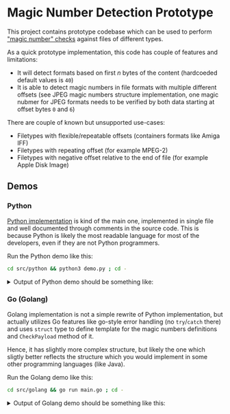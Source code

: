 # Magic Number Detection Prototype

This project contains prototype codebase which can be used to perform 
["magic number" checks](https://en.wikipedia.org/wiki/List_of_file_signatures) against
files of different types.

As a quick prototype implementation, this code has couple of features and limitations:

- It will detect formats based on first _n_ bytes of the content (hardcoeded default values
  is `40`)
- It is able to detect magic numbers in file formats with multiple different offsets
  (see JPEG magic numbers structure implementation, one magic nubmer for JPEG formats needs
  to be verified by both data starting at offset bytes `0` and `6`)

There are couple of known but unsupported use-cases:
- Filetypes with flexible/repeatable offsets (containers formats like Amiga IFF)
- Filetypes with repeating offset (for example MPEG-2)
- Filetypes with negative offset relative to the end of file (for example Apple Disk Image)

## Demos

### Python

[Python implementation](src/python/demo.py) is kind of the main one, implemented in single file 
and well documented through comments in the source code. This is because Python is likely the most 
readable language  for most of the developers, even if they are not Python programmers.

Run the Python demo like this:

```bash
cd src/python && python3 demo.py ; cd -
```

<details><summary>Output of Python demo should be something like:</summary>

```text
Dev/magic-number-proto/tests/resources/empty_file.bin 
 header is: b''
 -> Dev/magic-number-proto/tests/resources/empty_file.bin is some of the image formats: False
 `-> Dev/magic-number-proto/tests/resources/empty_file.bin is JPEG: False
 `-> Dev/magic-number-proto/tests/resources/empty_file.bin is JPEG2k: False
 `-> Dev/magic-number-proto/tests/resources/empty_file.bin is PNG: False

 -> Dev/magic-number-proto/tests/resources/empty_file.bin PDF: False

 -> Dev/magic-number-proto/tests/resources/empty_file.bin is some of the archive formats: False
 `-> Dev/magic-number-proto/tests/resources/empty_file.bin is (PK)ZIP: False
 `-> Dev/magic-number-proto/tests/resources/empty_file.bin is GZIP: False
 `-> Dev/magic-number-proto/tests/resources/empty_file.bin is XZ: False
----------------------------------------------------------------------
Dev/magic-number-proto/tests/resources/jfif_jpeg.jpeg 
 header is: b'\xff\xd8\xff\xe0\x00\x10JFIF\x00\x01\x01\x01\x00\xd8\x00\xd8\x00\x00\xff\xed\x008Photoshop 3.0\x008B'
 -> Dev/magic-number-proto/tests/resources/jfif_jpeg.jpeg is some of the image formats: True
 `-> Dev/magic-number-proto/tests/resources/jfif_jpeg.jpeg is JPEG: True
 `-> Dev/magic-number-proto/tests/resources/jfif_jpeg.jpeg is JPEG2k: False
 `-> Dev/magic-number-proto/tests/resources/jfif_jpeg.jpeg is PNG: False

 -> Dev/magic-number-proto/tests/resources/jfif_jpeg.jpeg PDF: False

 -> Dev/magic-number-proto/tests/resources/jfif_jpeg.jpeg is some of the archive formats: False
 `-> Dev/magic-number-proto/tests/resources/jfif_jpeg.jpeg is (PK)ZIP: False
 `-> Dev/magic-number-proto/tests/resources/jfif_jpeg.jpeg is GZIP: False
 `-> Dev/magic-number-proto/tests/resources/jfif_jpeg.jpeg is XZ: False
----------------------------------------------------------------------
Dev/magic-number-proto/tests/resources/olympus-c960.jpg 
 header is: b'\xff\xd8\xff\xe1\x1b\xfdExif\x00\x00II*\x00\x08\x00\x00\x00\x0b\x00\x0e\x01\x02\x00 \x00\x00\x00\x92\x00\x00\x00\x0f\x01\x02\x00\x18\x00'
 -> Dev/magic-number-proto/tests/resources/olympus-c960.jpg is some of the image formats: True
 `-> Dev/magic-number-proto/tests/resources/olympus-c960.jpg is JPEG: True
 `-> Dev/magic-number-proto/tests/resources/olympus-c960.jpg is JPEG2k: False
 `-> Dev/magic-number-proto/tests/resources/olympus-c960.jpg is PNG: False

 -> Dev/magic-number-proto/tests/resources/olympus-c960.jpg PDF: False

 -> Dev/magic-number-proto/tests/resources/olympus-c960.jpg is some of the archive formats: False
 `-> Dev/magic-number-proto/tests/resources/olympus-c960.jpg is (PK)ZIP: False
 `-> Dev/magic-number-proto/tests/resources/olympus-c960.jpg is GZIP: False
 `-> Dev/magic-number-proto/tests/resources/olympus-c960.jpg is XZ: False
----------------------------------------------------------------------
Dev/magic-number-proto/tests/resources/PNG_transparency_demonstration_1.png 
 header is: b'\x89PNG\r\n\x1a\n\x00\x00\x00\rIHDR\x00\x00\x03 \x00\x00\x02X\x08\x06\x00\x00\x00\x9av\x82p\x00\x03v<IDA'
 -> Dev/magic-number-proto/tests/resources/PNG_transparency_demonstration_1.png is some of the image formats: True
 `-> Dev/magic-number-proto/tests/resources/PNG_transparency_demonstration_1.png is JPEG: False
 `-> Dev/magic-number-proto/tests/resources/PNG_transparency_demonstration_1.png is JPEG2k: False
 `-> Dev/magic-number-proto/tests/resources/PNG_transparency_demonstration_1.png is PNG: True

 -> Dev/magic-number-proto/tests/resources/PNG_transparency_demonstration_1.png PDF: False

 -> Dev/magic-number-proto/tests/resources/PNG_transparency_demonstration_1.png is some of the archive formats: False
 `-> Dev/magic-number-proto/tests/resources/PNG_transparency_demonstration_1.png is (PK)ZIP: False
 `-> Dev/magic-number-proto/tests/resources/PNG_transparency_demonstration_1.png is GZIP: False
 `-> Dev/magic-number-proto/tests/resources/PNG_transparency_demonstration_1.png is XZ: False
----------------------------------------------------------------------
Dev/magic-number-proto/tests/resources/sample.pdf 
 header is: b'%PDF-1.3\r\n%\xe2\xe3\xcf\xd3\r\n\r\n1 0 obj\r\n<<\r\n/Type /C'
 -> Dev/magic-number-proto/tests/resources/sample.pdf is some of the image formats: False
 `-> Dev/magic-number-proto/tests/resources/sample.pdf is JPEG: False
 `-> Dev/magic-number-proto/tests/resources/sample.pdf is JPEG2k: False
 `-> Dev/magic-number-proto/tests/resources/sample.pdf is PNG: False

 -> Dev/magic-number-proto/tests/resources/sample.pdf PDF: True

 -> Dev/magic-number-proto/tests/resources/sample.pdf is some of the archive formats: False
 `-> Dev/magic-number-proto/tests/resources/sample.pdf is (PK)ZIP: False
 `-> Dev/magic-number-proto/tests/resources/sample.pdf is GZIP: False
 `-> Dev/magic-number-proto/tests/resources/sample.pdf is XZ: False
----------------------------------------------------------------------
Dev/magic-number-proto/tests/resources/small_archive.zip 
 header is: b'PK\x03\x04\n\x00\x00\x00\x00\x00\x14X\x84S\x00\x00\x00\x00\x00\x00\x00\x00\x00\x00\x00\x00\x1e\x00\x1c\x00tests/reso'
 -> Dev/magic-number-proto/tests/resources/small_archive.zip is some of the image formats: False
 `-> Dev/magic-number-proto/tests/resources/small_archive.zip is JPEG: False
 `-> Dev/magic-number-proto/tests/resources/small_archive.zip is JPEG2k: False
 `-> Dev/magic-number-proto/tests/resources/small_archive.zip is PNG: False

 -> Dev/magic-number-proto/tests/resources/small_archive.zip PDF: False

 -> Dev/magic-number-proto/tests/resources/small_archive.zip is some of the archive formats: True
 `-> Dev/magic-number-proto/tests/resources/small_archive.zip is (PK)ZIP: True
 `-> Dev/magic-number-proto/tests/resources/small_archive.zip is GZIP: False
 `-> Dev/magic-number-proto/tests/resources/small_archive.zip is XZ: False
----------------------------------------------------------------------
Dev/magic-number-proto/tests/resources/small_file.txt 
 header is: b'ABC\n'
 -> Dev/magic-number-proto/tests/resources/small_file.txt is some of the image formats: False
 `-> Dev/magic-number-proto/tests/resources/small_file.txt is JPEG: False
 `-> Dev/magic-number-proto/tests/resources/small_file.txt is JPEG2k: False
 `-> Dev/magic-number-proto/tests/resources/small_file.txt is PNG: False

 -> Dev/magic-number-proto/tests/resources/small_file.txt PDF: False

 -> Dev/magic-number-proto/tests/resources/small_file.txt is some of the archive formats: False
 `-> Dev/magic-number-proto/tests/resources/small_file.txt is (PK)ZIP: False
 `-> Dev/magic-number-proto/tests/resources/small_file.txt is GZIP: False
 `-> Dev/magic-number-proto/tests/resources/small_file.txt is XZ: False
----------------------------------------------------------------------
```
</details>

### Go (Golang)

Golang implementation is not a simple rewrite of Python implementation, but actually 
utilizes Go features like go-style error handling (no `try`/`catch` there) and uses
`struct` type to define template for the magic numbers definitions and `CheckPayload` method
of it. 

Hence, it has slightly more complex structure, but likely the one which sligtly better reflects 
the structure which you would implement in some other programming languages (like Java).

Run the Golang demo like this:

```bash
cd src/golang && go run main.go ; cd -
```

<details><summary>Output of Golang demo should be something like this:</summary>

```text
../../tests/resources/empty_file.bin is PNG: false, had error: true
../../tests/resources/empty_file.bin is JPEG2K: false, had error: true
../../tests/resources/empty_file.bin is PKZIP: false, had error: true
../../tests/resources/empty_file.bin is GZIP: false, had error: true
../../tests/resources/empty_file.bin is XZ: false, had error: true
../../tests/resources/empty_file.bin is PDF: false, had error: true
../../tests/resources/empty_file.bin is JPEG: false, had error: true
----------------------------------------
../../tests/resources/jfif_jpeg.jpeg is PDF: false, had error: false
../../tests/resources/jfif_jpeg.jpeg is JPEG: true, had error: false
../../tests/resources/jfif_jpeg.jpeg is PNG: false, had error: false
../../tests/resources/jfif_jpeg.jpeg is JPEG2K: false, had error: false
../../tests/resources/jfif_jpeg.jpeg is PKZIP: false, had error: false
../../tests/resources/jfif_jpeg.jpeg is GZIP: false, had error: false
../../tests/resources/jfif_jpeg.jpeg is XZ: false, had error: false
----------------------------------------
../../tests/resources/olympus-c960.jpg is JPEG: true, had error: false
../../tests/resources/olympus-c960.jpg is PNG: false, had error: false
../../tests/resources/olympus-c960.jpg is JPEG2K: false, had error: false
../../tests/resources/olympus-c960.jpg is PKZIP: false, had error: false
../../tests/resources/olympus-c960.jpg is GZIP: false, had error: false
../../tests/resources/olympus-c960.jpg is XZ: false, had error: false
../../tests/resources/olympus-c960.jpg is PDF: false, had error: false
----------------------------------------
../../tests/resources/PNG_transparency_demonstration_1.png is JPEG: false, had error: false
../../tests/resources/PNG_transparency_demonstration_1.png is PNG: true, had error: false
../../tests/resources/PNG_transparency_demonstration_1.png is JPEG2K: false, had error: false
../../tests/resources/PNG_transparency_demonstration_1.png is PKZIP: false, had error: false
../../tests/resources/PNG_transparency_demonstration_1.png is GZIP: false, had error: false
../../tests/resources/PNG_transparency_demonstration_1.png is XZ: false, had error: false
../../tests/resources/PNG_transparency_demonstration_1.png is PDF: false, had error: false
----------------------------------------
../../tests/resources/sample.pdf is JPEG: false, had error: false
../../tests/resources/sample.pdf is PNG: false, had error: false
../../tests/resources/sample.pdf is JPEG2K: false, had error: false
../../tests/resources/sample.pdf is PKZIP: false, had error: false
../../tests/resources/sample.pdf is GZIP: false, had error: false
../../tests/resources/sample.pdf is XZ: false, had error: false
../../tests/resources/sample.pdf is PDF: true, had error: false
----------------------------------------
../../tests/resources/small_archive.zip is XZ: false, had error: false
../../tests/resources/small_archive.zip is PDF: false, had error: false
../../tests/resources/small_archive.zip is JPEG: false, had error: false
../../tests/resources/small_archive.zip is PNG: false, had error: false
../../tests/resources/small_archive.zip is JPEG2K: false, had error: false
../../tests/resources/small_archive.zip is PKZIP: true, had error: false
../../tests/resources/small_archive.zip is GZIP: false, had error: false
----------------------------------------
../../tests/resources/small_file.txt is PKZIP: false, had error: false
../../tests/resources/small_file.txt is GZIP: false, had error: false
../../tests/resources/small_file.txt is XZ: false, had error: false
../../tests/resources/small_file.txt is PDF: false, had error: false
../../tests/resources/small_file.txt is JPEG: false, had error: false
../../tests/resources/small_file.txt is PNG: false, had error: false
../../tests/resources/small_file.txt is JPEG2K: false, had error: false
----------------------------------------
```
</details>